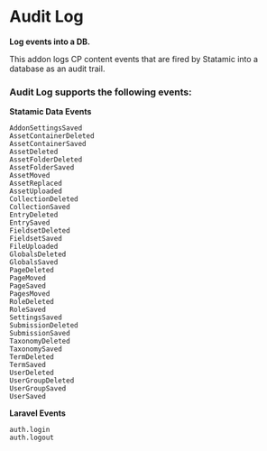 # Audit Log

**Log events into a DB.**

This addon logs CP content events that are fired by Statamic into a database as an audit trail.

### Audit Log supports the following events:

**Statamic Data Events**
```
AddonSettingsSaved
AssetContainerDeleted
AssetContainerSaved
AssetDeleted
AssetFolderDeleted
AssetFolderSaved
AssetMoved
AssetReplaced
AssetUploaded
CollectionDeleted
CollectionSaved
EntryDeleted
EntrySaved
FieldsetDeleted
FieldsetSaved
FileUploaded
GlobalsDeleted
GlobalsSaved
PageDeleted
PageMoved
PageSaved
PagesMoved
RoleDeleted
RoleSaved
SettingsSaved
SubmissionDeleted
SubmissionSaved
TaxonomyDeleted
TaxonomySaved
TermDeleted
TermSaved
UserDeleted
UserGroupDeleted
UserGroupSaved
UserSaved
```

**Laravel Events**
```
auth.login
auth.logout
```
